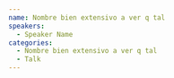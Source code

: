 ```yaml
---
name: Nombre bien extensivo a ver q tal
speakers: 
  - Speaker Name
categories:
  - Nombre bien extensivo a ver q tal
  - Talk
---
```

